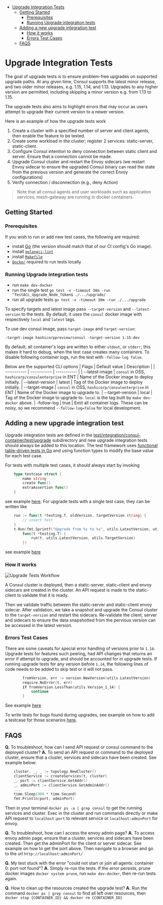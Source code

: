 - [Upgrade Integration Tests](#upgrade-integration-tests)
	- [Getting Started](#getting-started)
		- [Prerequisites](#prerequisites)
		- [Running Upgrade integration tests](#running-upgrade-integration-tests)
	- [Adding a new upgrade integration test](#adding-a-new-upgrade-integration-test)
		- [How it works](#how-it-works)
		- [Errors Test Cases](#errors-test-cases)
	- [FAQS](#faqs)
# Upgrade Integration Tests

The goal of upgrade tests is to ensure problem-free upgrades on supported upgrade paths. At any given time, Consul supports the latest minor release, and two older minor releases, e.g. 1.15, 1.14, and 1.13. Upgrades to any higher version are permitted, including skipping a minor version e.g. from 1.13 to 1.15.  

The upgrade tests also aims to highlight errors that may occur as users attempt to upgrade their current version to a newer version. 

Here is an example of how the upgrade tests work
1. Create a cluster with a specified number of server and client agents, then enable the feature to be tested. 
2. Create some workload in the cluster; register 2 services: static-server, static-client. 
3. Configure Consul intention to deny connection between static client and server. Ensure that a connection cannot be made.
4. Upgrade Consul cluster and restart the Envoy sidecars (we restart Envoy sidecar to ensure the upgraded Consul binary can read the state from the previous version and generate the correct Envoy configurations)
5. Verify connection / disconnection (e.g., deny Action)  

> Note that all consul agents and user workloads such as application services, mesh-gateway are running in docker containers.

## Getting Started
### Prerequisites
If you wish to run or add new test cases, the following are required:
- install [Go](https://go.dev/) (the version should match that of our CI config's Go image).
- install [`golangci-lint`](https://golangci-lint.run/usage/install/) 
- install [`Makefile`](https://www.gnu.org/software/make/manual/make.html)
- [`Docker`](https://docs.docker.com/get-docker/) required to run tests locally  

### Running Upgrade integration tests
- run `make dev-docker`
- run the single test `go test -v -timeout 30m -run ^TestACL_Upgrade_Node_Token$ ./.../upgrade/`
- run all upgrade tests `go test -v -timeout 30m -run ./.../upgrade`

To specify targets and latest image pass `--target-version` and `--latest-version`
to the tests. By default, it uses the `consul` docker image with respectively
`local` and `latest` tags.

To use dev consul image, pass `target-image` and `target-version`:

    -target-image hashicorppreview/consul -target-version 1.15-dev

By default, all container's logs are written to either `stdout`, or `stderr`;
this makes it hard to debug, when the test case creates many containers. To
disable following container logs, run the test with `-follow-log false`.

Below are the supported CLI options
| Flags      | Default value | Description |
| -----------         | ----------- | ----------- |
| --latest-image      | `consul` in OSS, `hashicorp/consulenterprise` in ENT    | Name of the Docker image to deploy initially.
| --latest-version    | latest      | Tag of the Docker image to deploy initially.
| --target-image      | `consul` in OSS, `hashicorp/consulenterprise` in ENT    | Name of the Docker image to upgrade to.
| --target-version    | local     | Tag of the Docker image to upgrade to. `local` is the tag built by `make dev-docker` above.
| -follow-log         |  true    | Emit all container logs. These can be noisy, so we recommend `--follow-log=false` for local development.


## Adding a new upgrade integration test  
Upgrade integration tests are defined in the [test/integration/consul-container/test/upgrade](/test/integration/consul-container/test/upgrade) subdirectory and new upgrade integration tests should always be added to this location. The test framework uses
[functional table-driven tests in Go](https://yourbasic.org/golang/table-driven-unit-test/) and using function types to modify the base value for each test case.

For tests with multiple test cases, it should always start by invoking 
```go
	type testcase struct {
		name string
		create func()
		extraAssertion func()
	}
```
see example [here](./hashicorp/consul/test/integration/consul-container/test/upgrade/l7_traffic_management/resolver_default_subset_test.go). For upgrade tests with a single test case, they can be written like
```go
	run := func(t *testing.T, oldVersion, targetVersion string) {
        // insert test
    }
	t.Run(fmt.Sprintf("Upgrade from %s to %s", utils.LatestVersion, utils.TargetVersion),
		func(t *testing.T) {
			run(t, utils.LatestVersion, utils.TargetVersion)
		})
```
see example [here](./hashicorp/consul/test/integration/consul-container/test/upgrade/acl_node_test.go)

### How it works
![Upgrade Tests Workflow](util/upgrade_tests_workflow.png?raw=true)

A Consul cluster is deployed, then a static-server, static-client and envoy sidecars are created in the cluster. An API request is made to the static-client to validate that it is ready. 

Then we validate traffic between the static-server and static-client envoy sidecar. After validation, we take a snapshot and upgrade the Consul cluster to the `target-version` and restart the sidecars. Re-validate the client, server and sidecars to ensure the data snapshotted from the pervious version can be accessed in the latest version. 


### Errors Test Cases
There are some caveats for special error handling of versions prior to `1.14`.   
Upgrade tests for features such peering, had API changes that returns an error if attempt to upgrade, and should be accounted for in upgrade tests. If running upgrade tests for any version before `1.14`, the following lines of code needs to be added to skip test or it will not pass.  

```go
		fromVersion, err := version.NewVersion(utils.LatestVersion)
		require.NoError(t, err)
		if fromVersion.LessThan(utils.Version_1_14) {
			continue
		}
```
See example [here](https://github.com/hashicorp/consul-enterprise/blob/005a0a92c5f39804cef4ad5c4cd6fd3334b95aa2/test/integration/consul-container/test/upgrade/peering_control_plane_mgw_test.go#L92-L96)

To write tests for bugs found during upgrades, see example on how to add a testcase for those scenarios [here](./hashicorp/consul/test/integration/consul-container/test/upgrade/fullstopupgrade_test.go). 

## FAQS

**Q.** To troubleshoot, how can I send API request or consul command to the deployed cluster?
**A.** To send an API request or command to the deployed cluster, ensure that a cluster,  services and sidecars have been created. See example below:
```go
	cluster, _, _ := topology.NewCluster()
	clientService := createServices(t, cluster)
	_, port := clientService.GetAddr()
	_, adminPort := clientService.GetAdminAddr()
    ...
    time.Sleep(900 * time.Second)
	fmt.Println(port, adminPort)
```
Then in your terminal `docker ps -a | grep consul` to get the running services and cluster. Exec in the cluster and run commands directly or make API request to `localhost:port` to relevant service or `localhost:adminPort` for envoy. 

**Q.** To troubleshoot, how can I access the envoy admin page?
**A.** To access envoy admin page, ensure that a cluster, services and sidecars have been created. Then get the adminPort for the client or server sidecar. See example on how to get the port above. Then navigate to a browser and go to the url `http://localhost:adminPort/`  

**Q.** My test stuck with the error "could not start or join all agents: container 0: port not found"?
**A.** Simply re-run the tests. If the error persists, prune docker images `docker system prune`, run `make dev-docker`, then re-run tests again. 

**Q.** How to clean up the resources created the upgrade test?
**A.**  Run the command `docker ps | grep consul` to find all left over resources, then `docker stop {CONTAINER_ID} && docker rm {CONTAINER_ID}`
